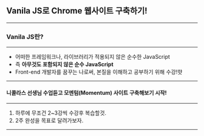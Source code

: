 ## Vanila JS로 Chrome 웹사이트 구축하기!
---
### Vanila JS란?
---
- 어떠한 프레임워크나, 라이브러리가 적용되지 않은 순수한 JavaScript
- 즉 **아무것도 포함되지 않은 순수 JavaScript**
- Front-end 개발자를 꿈꾸는 나로써, 본질을 이해하고 공부하기 위해 수강!햣
---
#### 니콜라스 선생님 수업듣고 모멘텀(Momentum) 사이트 구축해보기 시작! 
---
1. 하루에 무조건 2~3강씩 수강후 복습할것.
2. 2주 완성을 목표로 달려가보자.
---




